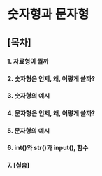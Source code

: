 # 숫자형과 문자형

## [목차]
#### 1. 자료형이 뭘까
#### 2. 숫자형은 언제, 왜, 어떻게 쓸까?
#### 3. 숫자형의 예시
#### 4. 문자형은 언제, 왜, 어떻게 쓸까?
#### 5. 문자형의 예시
#### 6. int()와 str()과 input(), 함수
#### 7. [실습]